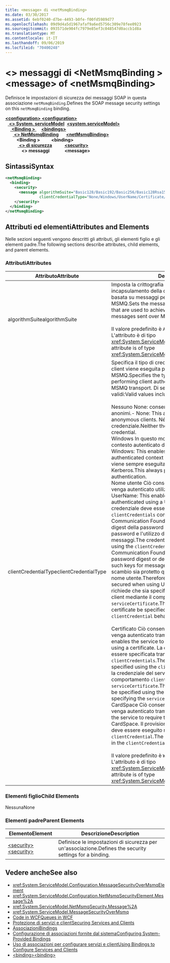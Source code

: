 ```yaml
---
title: <message> di <netMsmqBinding>
ms.date: 03/30/2017
ms.assetid: 6ebf0240-d7be-4493-b0fe-f00fd5989d77
ms.openlocfilehash: 09d9d4a5d1967afaf9a6ed5756c309e78fee0923
ms.sourcegitcommit: 093571de904fc7979e85ef3c048547d0accb1d8a
ms.translationtype: MT
ms.contentlocale: it-IT
ms.lasthandoff: 09/06/2019
ms.locfileid: "70400248"
---
```

# <a name="message-of-netmsmqbinding"></a><span data-ttu-id="2721d-102">\<> messaggi di \<NetMsmqBinding ></span><span class="sxs-lookup"><span data-stu-id="2721d-102">\<message> of \<netMsmqBinding></span></span>

<span data-ttu-id="2721d-103">Definisce le impostazioni di sicurezza dei messaggi SOAP in questa associazione `netMsmqBinding`.</span><span class="sxs-lookup"><span data-stu-id="2721d-103">Defines the SOAP message security settings on this `netMsmqBinding` binding.</span></span>

<span data-ttu-id="2721d-104">[ **\<configuration>** ](../configuration-element.md)</span><span class="sxs-lookup"><span data-stu-id="2721d-104">[**\<configuration>**](../configuration-element.md)</span></span>\
<span data-ttu-id="2721d-105">&nbsp;&nbsp;[ **\<> System. serviceModel**](system-servicemodel.md)</span><span class="sxs-lookup"><span data-stu-id="2721d-105">&nbsp;&nbsp;[**\<system.serviceModel>**](system-servicemodel.md)</span></span>\
<span data-ttu-id="2721d-106">&nbsp;&nbsp;&nbsp;&nbsp;[ **\<Binding >** ](bindings.md)</span><span class="sxs-lookup"><span data-stu-id="2721d-106">&nbsp;&nbsp;&nbsp;&nbsp;[**\<bindings>**](bindings.md)</span></span>\
<span data-ttu-id="2721d-107">&nbsp;&nbsp;&nbsp;&nbsp;&nbsp;&nbsp;[ **\<> NetMsmqBinding**](netmsmqbinding.md)</span><span class="sxs-lookup"><span data-stu-id="2721d-107">&nbsp;&nbsp;&nbsp;&nbsp;&nbsp;&nbsp;[**\<netMsmqBinding>**](netmsmqbinding.md)</span></span>\
<span data-ttu-id="2721d-108">&nbsp;&nbsp;&nbsp;&nbsp;&nbsp;&nbsp;&nbsp;&nbsp; **\<Binding >** </span><span class="sxs-lookup"><span data-stu-id="2721d-108">&nbsp;&nbsp;&nbsp;&nbsp;&nbsp;&nbsp;&nbsp;&nbsp;**\<binding>**</span></span>\
<span data-ttu-id="2721d-109">&nbsp;&nbsp;&nbsp;&nbsp;&nbsp;&nbsp;&nbsp;&nbsp;&nbsp;&nbsp;[ **\<> di sicurezza**](security-of-netmsmqbinding.md)</span><span class="sxs-lookup"><span data-stu-id="2721d-109">&nbsp;&nbsp;&nbsp;&nbsp;&nbsp;&nbsp;&nbsp;&nbsp;&nbsp;&nbsp;[**\<security>**](security-of-netmsmqbinding.md)</span></span>\
<span data-ttu-id="2721d-110">&nbsp;&nbsp;&nbsp;&nbsp;&nbsp;&nbsp;&nbsp;&nbsp;&nbsp;&nbsp;&nbsp;&nbsp; **\<> messaggi**</span><span class="sxs-lookup"><span data-stu-id="2721d-110">&nbsp;&nbsp;&nbsp;&nbsp;&nbsp;&nbsp;&nbsp;&nbsp;&nbsp;&nbsp;&nbsp;&nbsp;**\<message>**</span></span>  

## <a name="syntax"></a><span data-ttu-id="2721d-111">Sintassi</span><span class="sxs-lookup"><span data-stu-id="2721d-111">Syntax</span></span>

```xml
<netMsmqBinding>
  <binding>
    <security>
      <message algorithmSuite="Basic128/Basic192/Basic256/Basic128Rsa15/Basic256Rsa15/TripleDes/TripleDesRsa15/Basic128Sha256/Basic192Sha256/TripleDesSha256/Basic128Sha256Rsa15/Basic192Sha256Rsa15/Basic256Sha256Rsa15/TripleDesSha256Rsa15"
               clientCredentialType="None/Windows/UserName/Certificate/CardSpace" />
    </security>
  </binding>
</netMsmqBinding>
```

## <a name="attributes-and-elements"></a><span data-ttu-id="2721d-112">Attributi ed elementi</span><span class="sxs-lookup"><span data-stu-id="2721d-112">Attributes and Elements</span></span>

<span data-ttu-id="2721d-113">Nelle sezioni seguenti vengono descritti gli attributi, gli elementi figlio e gli elementi padre.</span><span class="sxs-lookup"><span data-stu-id="2721d-113">The following sections describe attributes, child elements, and parent elements.</span></span>

### <a name="attributes"></a><span data-ttu-id="2721d-114">Attributi</span><span class="sxs-lookup"><span data-stu-id="2721d-114">Attributes</span></span>

|<span data-ttu-id="2721d-115">Attributo</span><span class="sxs-lookup"><span data-stu-id="2721d-115">Attribute</span></span>|<span data-ttu-id="2721d-116">Descrizione</span><span class="sxs-lookup"><span data-stu-id="2721d-116">Description</span></span>|
|---------------|-----------------|
|<span data-ttu-id="2721d-117">algorithmSuite</span><span class="sxs-lookup"><span data-stu-id="2721d-117">algorithmSuite</span></span>|<span data-ttu-id="2721d-118">Imposta la crittografia del messaggio e gli algoritmi di incapsulamento della chiave usati per ottenere la sicurezza basata su messaggi per i messaggi inviati sul trasporto MSMQ.</span><span class="sxs-lookup"><span data-stu-id="2721d-118">Sets the message encryption and key-wrap algorithms that are used to achieve message-based security for messages sent over MSMQ transport.</span></span><br /><br /> <span data-ttu-id="2721d-119">Il valore predefinito è `Aes256`.</span><span class="sxs-lookup"><span data-stu-id="2721d-119">The default value is `Aes256`.</span></span> <span data-ttu-id="2721d-120">L'attributo è di tipo <xref:System.ServiceModel.Security.SecurityAlgorithmSuite>.</span><span class="sxs-lookup"><span data-stu-id="2721d-120">This attribute is of type <xref:System.ServiceModel.Security.SecurityAlgorithmSuite>.</span></span>|
|<span data-ttu-id="2721d-121">clientCredentialType</span><span class="sxs-lookup"><span data-stu-id="2721d-121">clientCredentialType</span></span>|<span data-ttu-id="2721d-122">Specifica il tipo di credenziale da usare se l'autenticazione client viene eseguita per i messaggi inviati sul trasporto MSMQ.</span><span class="sxs-lookup"><span data-stu-id="2721d-122">Specifies the type of credential to be used when performing client authentication for messages sent over the MSMQ transport.</span></span> <span data-ttu-id="2721d-123">Di seguito vengono elencati i valori validi:</span><span class="sxs-lookup"><span data-stu-id="2721d-123">Valid values include the following:</span></span><br /><br /> <span data-ttu-id="2721d-124">Nessuno None: consente al servizio di interagire con i client anonimi.</span><span class="sxs-lookup"><span data-stu-id="2721d-124">-   None: This allows the service to interact with anonymous clients.</span></span> <span data-ttu-id="2721d-125">Né il servizio né il client richiedono una credenziale.</span><span class="sxs-lookup"><span data-stu-id="2721d-125">Neither the service nor the client requires a credential.</span></span><br /><span data-ttu-id="2721d-126">Windows In questo modo gli scambi SOAP possono trovarsi nel contesto autenticato di una credenziale di Windows.</span><span class="sxs-lookup"><span data-stu-id="2721d-126">-   Windows: This enables the SOAP exchanges to be under the authenticated context of a Windows credential.</span></span> <span data-ttu-id="2721d-127">In questo caso viene sempre eseguita l'autenticazione basata su Kerberos.</span><span class="sxs-lookup"><span data-stu-id="2721d-127">This always performs Kerberos-based authentication.</span></span><br /><span data-ttu-id="2721d-128">Nome utente Ciò consente al servizio di richiedere che il client venga autenticato utilizzando una credenziale UserName.</span><span class="sxs-lookup"><span data-stu-id="2721d-128">-   UserName: This enables the service to require that the client be authenticated using a UserName credential.</span></span> <span data-ttu-id="2721d-129">In questo caso la credenziale deve essere specificata usando il `clientCredentials` comportamento **Attenzione:**  Windows Communication Foundation (WCF) non supporta l'invio di un digest della password o la derivazione di chiavi tramite password e l'utilizzo di tali chiavi per la sicurezza dei messaggi.</span><span class="sxs-lookup"><span data-stu-id="2721d-129">The credential in this case needs to be specified using the `clientCredentials` behavior **Caution:**  Windows Communication Foundation (WCF) does not support sending a password digest or deriving keys using password and using such keys for message security.</span></span> <span data-ttu-id="2721d-130">Pertanto, WCF impone che lo scambio sia protetto quando si utilizzano le credenziali del nome utente.</span><span class="sxs-lookup"><span data-stu-id="2721d-130">Therefore, WCF enforces that the exchange is secured when using UserName credentials.</span></span> <span data-ttu-id="2721d-131">Questa modalità richiede che sia specificato il certificato del servizio sul lato client mediante il comportamento `clientCredential` e `serviceCertificate`.</span><span class="sxs-lookup"><span data-stu-id="2721d-131">This mode requires that the service certificate be specified on the client side using `clientCredential` behavior and `serviceCertificate`.</span></span> <br /><br /> <span data-ttu-id="2721d-132">Certificato Ciò consente al servizio di richiedere che il client venga autenticato tramite un certificato.</span><span class="sxs-lookup"><span data-stu-id="2721d-132">-   Certificate: This enables the service to require that the client be authenticated using a certificate.</span></span> <span data-ttu-id="2721d-133">La credenziale client in questo caso deve essere specificata tramite il comportamento `clientCredentials`.</span><span class="sxs-lookup"><span data-stu-id="2721d-133">The client credential in this case needs to be specified using the `clientCredentials` behavior.</span></span> <span data-ttu-id="2721d-134">In questo caso la credenziale del servizio deve essere specificata usando il comportamento `clientCredentials` tramite la specifica di `serviceCertificate`.</span><span class="sxs-lookup"><span data-stu-id="2721d-134">The service credential in this case needs to be specified using the `clientCredentials` behavior by specifying the `serviceCertificate`.</span></span><br /><span data-ttu-id="2721d-135">CardSpace Ciò consente al servizio di richiedere che il client venga autenticato tramite CardSpace.</span><span class="sxs-lookup"><span data-stu-id="2721d-135">-   CardSpace: This allows the service to require that the client be authenticated using a CardSpace.</span></span> <span data-ttu-id="2721d-136">Il provisioning del certificato `serviceCertificate` deve essere eseguito nel comportamento `clientCredential`.</span><span class="sxs-lookup"><span data-stu-id="2721d-136">The `serviceCertificate` must be provisioned in the `clientCredential` behavior.</span></span><br /><br /> <span data-ttu-id="2721d-137">Il valore predefinito è `Windows`.</span><span class="sxs-lookup"><span data-stu-id="2721d-137">The default value is `Windows`.</span></span> <span data-ttu-id="2721d-138">L'attributo è di tipo <xref:System.ServiceModel.MessageCredentialType>.</span><span class="sxs-lookup"><span data-stu-id="2721d-138">This attribute is of type <xref:System.ServiceModel.MessageCredentialType>.</span></span>|

### <a name="child-elements"></a><span data-ttu-id="2721d-139">Elementi figlio</span><span class="sxs-lookup"><span data-stu-id="2721d-139">Child Elements</span></span>

<span data-ttu-id="2721d-140">Nessuna</span><span class="sxs-lookup"><span data-stu-id="2721d-140">None</span></span>

### <a name="parent-elements"></a><span data-ttu-id="2721d-141">Elementi padre</span><span class="sxs-lookup"><span data-stu-id="2721d-141">Parent Elements</span></span>

|<span data-ttu-id="2721d-142">Elemento</span><span class="sxs-lookup"><span data-stu-id="2721d-142">Element</span></span>|<span data-ttu-id="2721d-143">Descrizione</span><span class="sxs-lookup"><span data-stu-id="2721d-143">Description</span></span>|
|-------------|-----------------|
|[<span data-ttu-id="2721d-144">\<security></span><span class="sxs-lookup"><span data-stu-id="2721d-144">\<security></span></span>](security-of-netmsmqbinding.md)|<span data-ttu-id="2721d-145">Definisce le impostazioni di sicurezza per un'associazione.</span><span class="sxs-lookup"><span data-stu-id="2721d-145">Defines the security settings for a binding.</span></span>|

## <a name="see-also"></a><span data-ttu-id="2721d-146">Vedere anche</span><span class="sxs-lookup"><span data-stu-id="2721d-146">See also</span></span>

- <xref:System.ServiceModel.Configuration.MessageSecurityOverMsmqElement>
- <xref:System.ServiceModel.Configuration.NetMsmqSecurityElement.Message%2A>
- <xref:System.ServiceModel.NetMsmqSecurity.Message%2A>
- <xref:System.ServiceModel.MessageSecurityOverMsmq>
- [<span data-ttu-id="2721d-147">Code in WCF</span><span class="sxs-lookup"><span data-stu-id="2721d-147">Queues in WCF</span></span>](../../../wcf/feature-details/queues-in-wcf.md)
- [<span data-ttu-id="2721d-148">Protezione di servizi e client</span><span class="sxs-lookup"><span data-stu-id="2721d-148">Securing Services and Clients</span></span>](../../../wcf/feature-details/securing-services-and-clients.md)
- [<span data-ttu-id="2721d-149">Associazioni</span><span class="sxs-lookup"><span data-stu-id="2721d-149">Bindings</span></span>](../../../wcf/bindings.md)
- [<span data-ttu-id="2721d-150">Configurazione di associazioni fornite dal sistema</span><span class="sxs-lookup"><span data-stu-id="2721d-150">Configuring System-Provided Bindings</span></span>](../../../wcf/feature-details/configuring-system-provided-bindings.md)
- [<span data-ttu-id="2721d-151">Uso di associazioni per configurare servizi e client</span><span class="sxs-lookup"><span data-stu-id="2721d-151">Using Bindings to Configure Services and Clients</span></span>](../../../wcf/using-bindings-to-configure-services-and-clients.md)
- [<span data-ttu-id="2721d-152">\<binding></span><span class="sxs-lookup"><span data-stu-id="2721d-152">\<binding></span></span>](../../../misc/binding.md)
